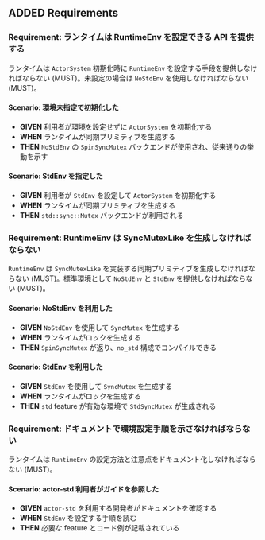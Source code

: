 ## ADDED Requirements
### Requirement: ランタイムは RuntimeEnv を設定できる API を提供する
ランタイムは `ActorSystem` 初期化時に `RuntimeEnv` を設定する手段を提供しなければならない (MUST)。未設定の場合は `NoStdEnv` を使用しなければならない (MUST)。

#### Scenario: 環境未指定で初期化した
- **GIVEN** 利用者が環境を設定せずに `ActorSystem` を初期化する
- **WHEN** ランタイムが同期プリミティブを生成する
- **THEN** `NoStdEnv` の `SpinSyncMutex` バックエンドが使用され、従来通りの挙動を示す

#### Scenario: StdEnv を指定した
- **GIVEN** 利用者が `StdEnv` を設定して `ActorSystem` を初期化する
- **WHEN** ランタイムが同期プリミティブを生成する
- **THEN** `std::sync::Mutex` バックエンドが利用される

### Requirement: RuntimeEnv は SyncMutexLike を生成しなければならない
`RuntimeEnv` は `SyncMutexLike` を実装する同期プリミティブを生成しなければならない (MUST)。標準環境として `NoStdEnv` と `StdEnv` を提供しなければならない (MUST)。

#### Scenario: NoStdEnv を利用した
- **GIVEN** `NoStdEnv` を使用して `SyncMutex` を生成する
- **WHEN** ランタイムがロックを生成する
- **THEN** `SpinSyncMutex` が返り、`no_std` 構成でコンパイルできる

#### Scenario: StdEnv を利用した
- **GIVEN** `StdEnv` を使用して `SyncMutex` を生成する
- **WHEN** ランタイムがロックを生成する
- **THEN** `std` feature が有効な環境で `StdSyncMutex` が生成される

### Requirement: ドキュメントで環境設定手順を示さなければならない
ランタイムは `RuntimeEnv` の設定方法と注意点をドキュメント化しなければならない (MUST)。

#### Scenario: actor-std 利用者がガイドを参照した
- **GIVEN** `actor-std` を利用する開発者がドキュメントを確認する
- **WHEN** `StdEnv` を設定する手順を読む
- **THEN** 必要な feature とコード例が記載されている
